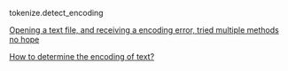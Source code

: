 tokenize.detect_encoding

[Opening a text file, and receiving a encoding error, tried multiple methods no hope](https://stackoverflow.com/questions/52307730/opening-a-text-file-and-receiving-a-encoding-error-tried-multiple-methods-no-h)

[How to determine the encoding of text?](https://stackoverflow.com/questions/436220/how-to-determine-the-encoding-of-text)


